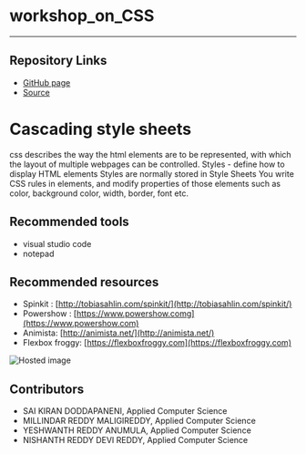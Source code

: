 # workshop_on_CSS

--------------------------------------------------------------------------------------------------------------


## Repository Links
-  [GitHub page](https://saikirandd.github.io/cssworkshop/  "page")
-  [Source ](https://github.com/saikirandd/cssworkshop "Source")
# **Cascading style sheets**
css describes the way the html elements are to be represented, with which the layout of multiple webpages can be controlled.
Styles - define how to display HTML elements
Styles are normally stored in Style Sheets
You write CSS rules in elements, and modify properties of those elements such as color, background color, width, border, font etc.



## Recommended tools
- visual studio code
- notepad





## Recommended resources
- Spinkit : [http://tobiasahlin.com/spinkit/](http://tobiasahlin.com/spinkit/)
- Powershow : [https://www.powershow.comg](https://www.powershow.com)
- Animista: [http://animista.net/](http://animista.net/)
- Flexbox froggy: [https://flexboxfroggy.com](https://flexboxfroggy.com)











![Hosted image](https://pbs.twimg.com/profile_images/1022127316862783488/yEGrou7L_400x400.jpg " " )


## Contributors
- SAI KIRAN DODDAPANENI, Applied Computer Science
- MILLINDAR REDDY MALIGIREDDY, Applied Computer Science
- YESHWANTH REDDY ANUMULA, Applied Computer Science
- NISHANTH REDDY DEVI REDDY, Applied Computer Science
